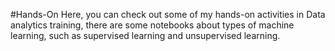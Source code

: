 #Hands-On
Here, you can check out some of my hands-on activities in Data analytics training, there are some notebooks about types of machine learning, such as supervised learning and unsupervised learning. 
